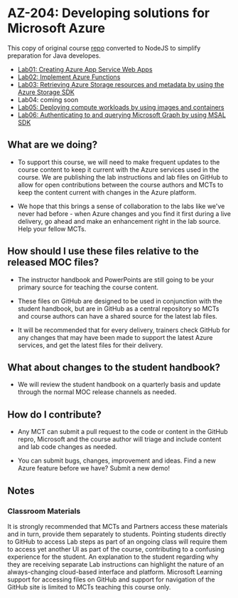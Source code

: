 # AZ-204: Developing solutions for Microsoft Azure

This copy of original course [repo](https://github.com/MicrosoftLearning/AZ-204-DevelopingSolutionsforMicrosoftAzure) converted to NodeJS to simplify preparation for Java developes.

- [Lab01: Creating Azure App Service Web Apps](/Instructions/Labs/AZ-204_01_lab_ak.md)
- [Lab02: Implement Azure Functions](/Instructions/Labs/AZ-204_02_lab_ak.md)
- [Lab03: Retrieving Azure Storage resources and metadata by using the Azure Storage SDK](/Instructions/Labs/AZ-204_03_lab_ak.md)
- Lab04:  coming soon
- [Lab05: Deploying compute workloads by using images and containers](/Instructions/Labs/AZ-204_05_lab_ak.md)
- [Lab06: Authenticating to and querying Microsoft Graph by using MSAL SDK](/Instructions/Labs/AZ-204_06_lab_ak.md)

## What are we doing?

- To support this course, we will need to make frequent updates to the course content to keep it current with the Azure services used in the course.  We are publishing the lab instructions and lab files on GitHub to allow for open contributions between the course authors and MCTs to keep the content current with changes in the Azure platform.

- We hope that this brings a sense of collaboration to the labs like we've never had before - when Azure changes and you find it first during a live delivery, go ahead and make an enhancement right in the lab source.  Help your fellow MCTs.

## How should I use these files relative to the released MOC files?

- The instructor handbook and PowerPoints are still going to be your primary source for teaching the course content.

- These files on GitHub are designed to be used in conjunction with the student handbook, but are in GitHub as a central repository so MCTs and course authors can have a shared source for the latest lab files.

- It will be recommended that for every delivery, trainers check GitHub for any changes that may have been made to support the latest Azure services, and get the latest files for their delivery.

## What about changes to the student handbook?

- We will review the student handbook on a quarterly basis and update through the normal MOC release channels as needed.

## How do I contribute?

- Any MCT can submit a pull request to the code or content in the GitHub repro, Microsoft and the course author will triage and include content and lab code changes as needed.

- You can submit bugs, changes, improvement and ideas.  Find a new Azure feature before we have?  Submit a new demo!

## Notes

### Classroom Materials

It is strongly recommended that MCTs and Partners access these materials and in turn, provide them separately to students.  Pointing students directly to GitHub to access Lab steps as part of an ongoing class will require them to access yet another UI as part of the course, contributing to a confusing experience for the student. An explanation to the student regarding why they are receiving separate Lab instructions can highlight the nature of an always-changing cloud-based interface and platform. Microsoft Learning support for accessing files on GitHub and support for navigation of the GitHub site is limited to MCTs teaching this course only.
